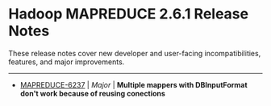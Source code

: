 # Hadoop MAPREDUCE 2.6.1 Release Notes

These release notes cover new developer and user-facing incompatibilities, features, and major improvements.

---

* [MAPREDUCE-6237](https://issues.apache.org/jira/browse/MAPREDUCE-6237) | *Major* | **Multiple mappers with DBInputFormat don't work because of reusing conections**


